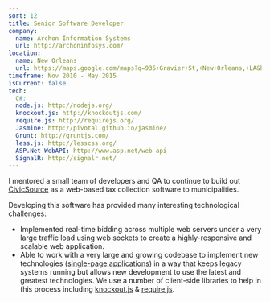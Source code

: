```yaml
---
sort: 12
title: Senior Software Developer
company:
  name: Archon Information Systems
  url: http://archoninfosys.com/
location:
  name: New Orleans
  url: https://maps.google.com/maps?q=935+Gravier+St,+New+Orleans,+LA&hl=en&sll=30.001297,-90.17927&sspn=0.116699,0.156727&hnear=935+Gravier+St,+New+Orleans,+Louisiana+70112&t=m&z=17&iwloc=A
timeframe: Nov 2010 - May 2015
isCurrent: false
tech:
  C#:
  node.js: http://nodejs.org/
  knockout.js: http://knockoutjs.com/
  require.js: http://requirejs.org/
  Jasmine: http://pivotal.github.io/jasmine/
  Grunt: http://gruntjs.com/
  less.js: http://lesscss.org/
  ASP.Net WebAPI: http://www.asp.net/web-api
  SignalR: http://signalr.net/
---
```


I mentored a small team of developers and QA to continue to build out [CivicSource](https://www.civicsource.com/) as a web-based tax collection software to municipalities.

Developing this software has provided many interesting technological challenges:

* Implemented real-time bidding across multiple web servers under a very large traffic load using web sockets to create a highly-responsive and scalable web application.
* Able to work with a very large and growing codebase to implement new technologies ([single-page applications](http://en.wikipedia.org/wiki/Single-page_application)) in a way that keeps legacy systems running but allows new development to use the latest and greatest technologies. We use a number of client-side libraries to help in this process including [knockout.js](http://knockoutjs.com/) & [require.js](http://requirejs.org/).